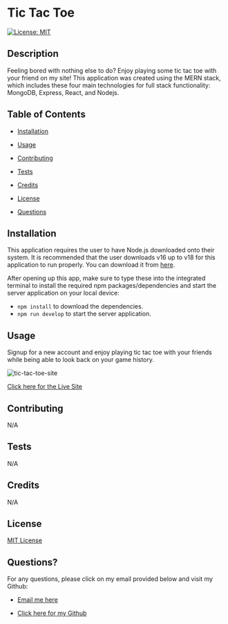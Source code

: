 # Tic Tac Toe

  [![License: MIT](https://img.shields.io/badge/License-MIT-yellow.svg)](https://opensource.org/licenses/MIT)
  ## Description

  Feeling bored with nothing else to do? Enjoy playing some tic tac toe with your friend on my site! This application was created using the MERN stack, which includes these four main technologies for full stack functionality: MongoDB, Express, React, and Nodejs.


  ## Table of Contents

  - [Installation](#installation)

  - [Usage](#usage)

  - [Contributing](#contributing)

  - [Tests](#tests)

  - [Credits](#credits)

  - [License](#license)

  - [Questions](#questions)


  ## Installation

  This application requires the user to have Node.js downloaded onto their system. It is recommended that the user downloads v16 up to v18 for this application to run properly. You can download it from [here](https://nodejs.org/en/blog/release/v16.16.0).

  After opening up this app, make sure to type these into the integrated terminal to install the required npm packages/dependencies and start the server application on your local device: 
  - `npm install` to download the dependencies.
  - `npm run develop` to start the server application.

  ## Usage

  Signup for a new account and enjoy playing tic tac toe with your friends while being able to look back on your game history. 
  
![tic-tac-toe-site](https://github.com/elvislau74/tic-tac-toe/assets/126195092/6ca060cc-6766-4411-8e54-9dd972825a6d)

  [Click here for the Live Site](https://tic-tac-toe45-a42400054b7f.herokuapp.com/)


  ## Contributing

  N/A


  ## Tests

  N/A


  ## Credits

  N/A


  ## License

  [MIT License](https://opensource.org/licenses/MIT)


  ## Questions?

  For any questions, please click on my email provided below and visit my Github:

  - [Email me here](mailto:elvislau74@gmail.com)

  - [Click here for my Github](https://github.com/elvislau74/)
